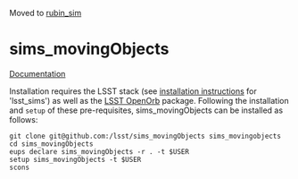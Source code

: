 Moved to [rubin_sim](github.com/lsst/rubin_sim)

# sims_movingObjects

[Documentation](https://epyc.astro.washington.edu/~lynnej/sims_movingObjects/) 

Installation requires the LSST stack (see [installation instructions](https://confluence.lsstcorp.org/display/SIM/Catalogs+and+MAF) for 'lsst_sims') as well as the [LSST OpenOrb](https://github.com/lsst/oorb) package. Following the installation and `setup` of these pre-requisites, sims_movingObjects can be installed as follows:

```
git clone git@github.com:/lsst/sims_movingObjects sims_movingobjects
cd sims_movingObjects
eups declare sims_movingObjects -r . -t $USER
setup sims_movingObjects -t $USER
scons
```
